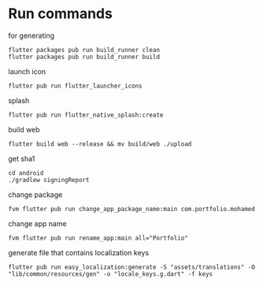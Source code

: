 # Run commands

for generating
```shell
flutter packages pub run build_runner clean
flutter packages pub run build_runner build
```
launch icon
```shell
flutter pub run flutter_launcher_icons
```
splash
```shell
flutter pub run flutter_native_splash:create
```

build web
```shell
flutter build web --release && mv build/web ./upload
```

get sha1
```shell
cd android
./gradlew signingReport
```

change package
```shell
fvm flutter pub run change_app_package_name:main com.portfolio.mohamed
```

change app name
```shell
fvm flutter pub run rename_app:main all="Portfolio"
```
generate file that contains localization keys
```shell
flutter pub run easy_localization:generate -S "assets/translations" -O "lib/common/resources/gen" -o "locale_keys.g.dart" -f keys
```
